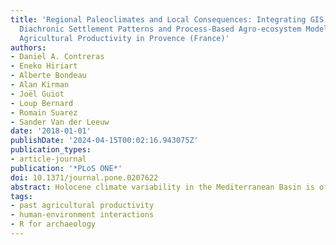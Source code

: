 ```yaml
---
title: 'Regional Paleoclimates and Local Consequences: Integrating GIS Analysis of
  Diachronic Settlement Patterns and Process-Based Agro-ecosystem Modeling of Potential
  Agricultural Productivity in Provence (France)'
authors:
- Daniel A. Contreras
- Eneko Hiriart
- Alberte Bondeau
- Alan Kirman
- Joël Guiot
- Loup Bernard
- Romain Suarez
- Sander Van der Leeuw
date: '2018-01-01'
publishDate: '2024-04-15T00:02:16.943075Z'
publication_types:
- article-journal
publication: '*PLoS ONE*'
doi: 10.1371/journal.pone.0207622
abstract: Holocene climate variability in the Mediterranean Basin is often cited as a potential driver of societal change, but the mechanisms of this putative influence are generally little explored. In this paper we integrate two tools – agro-ecosystem modeling of potential agricultural yields and spatial analysis of archaeological settlement pattern data – in order to examine the human consequences of past climatic changes. Focusing on a case study in Provence (France), we adapt an agro-ecosystem model to the modeling of potential agricultural productivity during the Holocene. Calibrating this model for past crops and agricultural practices and using a downscaling approach to produce high spatiotemporal resolution paleoclimate data from a Mediterranean Holocene climate reconstruction, we estimate realistic potential agricultural yields under past climatic conditions. These serve as the basis for spatial analysis of archaeological settlement patterns, in which we examine the changing relationship over time between agricultural productivity and settlement location. Using potential agricultural productivity (PAgP) as a measure of the human consequences of climate changes, we focus on the relative magnitudes of 1) climate-driven shifts in PAgP and 2) the potential increases in productivity realizable through agricultural intensification. Together these offer a means of assessing the scale and mechanisms of the vulnerability and resilience of Holocene inhabitants of Provence to climate change. Our results suggest that settlement patterns were closely tied to PAgP throughout most of the Holocene, with the notable exception of the period from the Middle Bronze Age through the Early Iron Age. This pattern does not appear to be linked to any climatically-driven changes in PAgP, and conversely the most salient changes in PAgP during the Holocene cannot be clearly linked to any changes in settlement pattern. We argue that this constitutes evidence that vulnerability and resilience to climate change are strongly dependent on societal variables.
tags: 
- past agricultural productivity
- human-environment interactions
- R for archaeology
---
```

